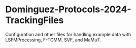 # Dominguez-Protocols-2024-TrackingFiles
Configuration and other files for handling example data with LSFMProcessing, F-TGMM, SVF, and MaMuT.
